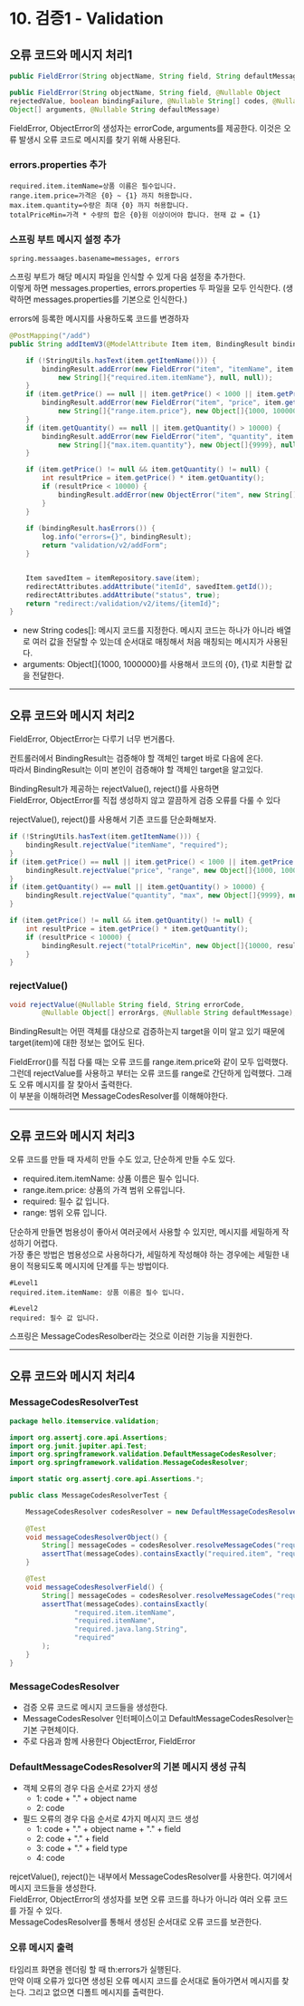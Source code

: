 # 10. 검증1 - Validation

## 오류 코드와 메시지 처리1

```java
public FieldError(String objectName, String field, String defaultMessage);

public FieldError(String objectName, String field, @Nullable Object 
rejectedValue, boolean bindingFailure, @Nullable String[] codes, @Nullable
Object[] arguments, @Nullable String defaultMessage)
```

FieldError, ObjectError의 생성자는 errorCode, arguments를 제공한다. 이것은 오류 발생시 오류 코드로 메시지를 찾기 위해 사용된다.

### errors.properties 추가
```properties
required.item.itemName=상품 이름은 필수입니다.
range.item.price=가격은 {0} ~ {1} 까지 허용합니다.
max.item.quantity=수량은 최대 {0} 까지 허용합니다.
totalPriceMin=가격 * 수량의 합은 {0}원 이상이어야 합니다. 현재 값 = {1}
```

### 스프링 부트 메시지 설정 추가
```spring.messaages.basename=messages, errors```

스프링 부트가 해당 메시지 파일을 인식할 수 있게 다음 설정을 추가한다.  
이렇게 하면 messages.properties, errors.properties 두 파일을 모두 인식한다. (생략하면 messages.properties를 기본으로 인식한다.)  
  
errors에 등록한 메시지를 사용하도록 코드를 변경하자

```java
@PostMapping("/add")
public String addItemV3(@ModelAttribute Item item, BindingResult bindingResult, RedirectAttributes redirectAttributes) {

    if (!StringUtils.hasText(item.getItemName())) {
        bindingResult.addError(new FieldError("item", "itemName", item.getItemName(), false,
            new String[]{"required.item.itemName"}, null, null));
    }
    if (item.getPrice() == null || item.getPrice() < 1000 || item.getPrice() > 1000000) {
        bindingResult.addError(new FieldError("item", "price", item.getPrice(), false,
            new String[]{"range.item.price"}, new Object[]{1000, 1000000}, null));
    }
    if (item.getQuantity() == null || item.getQuantity() > 10000) {
        bindingResult.addError(new FieldError("item", "quantity", item.getQuantity(), false,
            new String[]{"max.item.quantity"}, new Object[]{9999}, null));
    }

    if (item.getPrice() != null && item.getQuantity() != null) {
        int resultPrice = item.getPrice() * item.getQuantity();
        if (resultPrice < 10000) {
            bindingResult.addError(new ObjectError("item", new String[]{"totalPriceMin"},  new Object[]{10000, resultPrice}, null));
        }
    }
    
    if (bindingResult.hasErrors()) {
        log.info("errors={}", bindingResult);
        return "validation/v2/addForm";
    }


    Item savedItem = itemRepository.save(item);
    redirectAttributes.addAttribute("itemId", savedItem.getId());
    redirectAttributes.addAttribute("status", true);
    return "redirect:/validation/v2/items/{itemId}";
}
```

- new String codes\[]: 메시지 코드를 지정한다. 메시지 코드는 하나가 아니라 배열로 여러 값을 전달할 수 있는데 순서대로 매칭해서 처음 매칭되는 메시지가 사용된다.
- arguments: Object\[]{1000, 1000000}를 사용해서 코드의 {0}, {1}로 치환할 값을 전달한다.

---

## 오류 코드와 메시지 처리2

FieldError, ObjectError는 다루기 너무 번거롭다.  
  
컨트롤러에서 BindingResult는 검증해야 할 객체인 target 바로 다음에 온다.  
따라서 BindingResult는 이미 본인이 검증해야 할 객체인 target을 알고있다.  
  
BindingResult가 제공하는 rejectValue(), reject()를 사용하면  
FieldError, ObjectError를 직접 생성하지 않고 깔끔하게 검증 오류를 다룰 수 있다  
  
rejectValue(), reject()를 사용해서 기존 코드를 단순화해보자.

```java
if (!StringUtils.hasText(item.getItemName())) {
    bindingResult.rejectValue("itemName", "required");
}
if (item.getPrice() == null || item.getPrice() < 1000 || item.getPrice() > 1000000) {
    bindingResult.rejectValue("price", "range", new Object[]{1000, 1000000}, null);
}
if (item.getQuantity() == null || item.getQuantity() > 10000) {
    bindingResult.rejectValue("quantity", "max", new Object[]{9999}, null);
}

if (item.getPrice() != null && item.getQuantity() != null) {
    int resultPrice = item.getPrice() * item.getQuantity();
    if (resultPrice < 10000) {
        bindingResult.reject("totalPriceMin", new Object[]{10000, resultPrice}, null);
    }
}
```

### rejectValue()
```java
void rejectValue(@Nullable String field, String errorCode,
        @Nullable Object[] errorArgs, @Nullable String defaultMessage);
```

BindingResult는 어떤 객체를 대상으로 검증하는지 target을 이미 알고 있기 때문에 target(item)에 대한 정보는 없어도 된다.  
  
FieldError()를 직접 다룰 때는 오류 코드를 range.item.price와 같이 모두 입력했다.  
그런데 rejectValue를 사용하고 부터는 오류 코드를 range로 간단하게 입력했다. 그래도 오류 메시지를 잘 찾아서 출력한다.  
이 부분을 이해하려면 MessageCodesResolver를 이해해야한다.

---

## 오류 코드와 메시지 처리3

오류 코드를 만들 때 자세히 만들 수도 있고, 단순하게 만들 수도 있다.

- required.item.itemName: 상품 이름은 필수 입니다.
- range.item.price: 상품의 가격 범위 오류입니다.
- required: 필수 값 입니다.
- range: 범위 오류 입니다.

단순하게 만들면 범용성이 좋아서 여러곳에서 사용할 수 있지만, 메시지를 세밀하게 작성하기 어렵다.  
가장 좋은 방법은 범용성으로 사용하다가, 세밀하게 작성해야 하는 경우에는 세밀한 내용이 적용되도록 메시지에 단계를 두는 방법이다.

```properties
#Level1
required.item.itemName: 상품 이름은 필수 입니다.

#Level2
required: 필수 값 입니다.
```

스프링은 MessageCodesResolber라는 것으로 이러한 기능을 지원한다.

---

## 오류 코드와 메시지 처리4

### MessageCodesResolverTest
```java
package hello.itemservice.validation;

import org.assertj.core.api.Assertions;
import org.junit.jupiter.api.Test;
import org.springframework.validation.DefaultMessageCodesResolver;
import org.springframework.validation.MessageCodesResolver;

import static org.assertj.core.api.Assertions.*;

public class MessageCodesResolverTest {

    MessageCodesResolver codesResolver = new DefaultMessageCodesResolver();
    
    @Test
    void messageCodesResolverObject() {
        String[] messageCodes = codesResolver.resolveMessageCodes("required", "item");
        assertThat(messageCodes).containsExactly("required.item", "required");
    }

    @Test
    void messageCodesResolverField() {
        String[] messageCodes = codesResolver.resolveMessageCodes("required", "item", "itemName", String.class);
        assertThat(messageCodes).containsExactly(
                "required.item.itemName",
                "required.itemName",
                "required.java.lang.String",
                "required"
        );
    }
}
```

### MessageCodesResolver
- 검증 오류 코드로 메시지 코드들을 생성한다.
- MessageCodesResolver 인터페이스이고 DefaultMessageCodesResolver는 기본 구현체이다.
- 주로 다음과 함께 사용한다 ObjectError, FieldError

### DefaultMessageCodesResolver의 기본 메시지 생성 규칙
- 객체 오류의 경우 다음 순서로 2가지 생성
    - 1: code + "." + object name
    - 2: code
- 필드 오류의 경우 다음 순서로 4가지 메시지 코드 생성
    - 1: code + "." + object name + "." + field
    - 2: code + "." + field
    - 3: code + "." + field type
    - 4: code


rejcetValue(), reject()는 내부에서 MessageCodesResolver를 사용한다. 여기에서 메시지 코드들을 생성한다.  
FieldError, ObjectError의 생성자를 보면 오류 코드를 하나가 아니라 여러 오류 코드를 가질 수 있다.  
MessageCodesResolver를 통해서 생성된 순서대로 오류 코드를 보관한다.

### 오류 메시지 출력
타임리프 화면을 렌더링 할 때 th:errors가 실행된다.  
만약 이때 오류가 있다면 생성된 오류 메시지 코드를 순서대로 돌아가면서 메시지를 찾는다. 그리고 없으면 디폴트 메시지를 출력한다.
